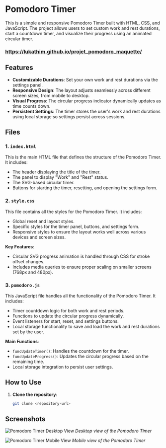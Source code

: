 # Pomodoro Timer

This is a simple and responsive Pomodoro Timer built with HTML, CSS, and JavaScript. The project allows users to set custom work and rest durations, start a countdown timer, and visualize their progress using an animated circular timer.

### https://lukathim.github.io/projet_pomodoro_maquette/

## Features
- **Customizable Durations**: Set your own work and rest durations via the settings panel.
- **Responsive Design**: The layout adjusts seamlessly across different screen sizes, from mobile to desktop.
- **Visual Progress**: The circular progress indicator dynamically updates as time counts down.
- **Persistent Settings**: The timer stores the user's work and rest durations using local storage so settings persist across sessions.

## Files

### 1. `index.html`
This is the main HTML file that defines the structure of the Pomodoro Timer. It includes:
- The header displaying the title of the timer.
- The panel to display "Work" and "Rest" status.
- The SVG-based circular timer.
- Buttons for starting the timer, resetting, and opening the settings form.

### 2. `style.css`
This file contains all the styles for the Pomodoro Timer. It includes:
- Global reset and layout styles.
- Specific styles for the timer panel, buttons, and settings form.
- Responsive styles to ensure the layout works well across various devices and screen sizes.
  
**Key Features**:
- Circular SVG progress animation is handled through CSS for stroke offset changes.
- Includes media queries to ensure proper scaling on smaller screens (768px and 480px).

### 3. `pomodoro.js`
This JavaScript file handles all the functionality of the Pomodoro Timer. It includes:
- Timer countdown logic for both work and rest periods.
- Functions to update the circular progress dynamically.
- Event listeners for start, reset, and settings buttons.
- Local storage functionality to save and load the work and rest durations set by the user.

**Main Functions**:
- `funcUpdateTimer()`: Handles the countdown for the timer.
- `funcUpdateProgress()`: Updates the circular progress based on the remaining time.
- Local storage integration to persist user settings.

## How to Use

1. **Clone the repository**:
   ```bash
   git clone <repository-url>

## Screenshots

![Pomodoro Timer Desktop View](./img/screenshot-desktop.png)
*Desktop view of the Pomodoro Timer*

![Pomodoro Timer Mobile View](./img/screenshot-mobile.png)
*Mobile view of the Pomodoro Timer*